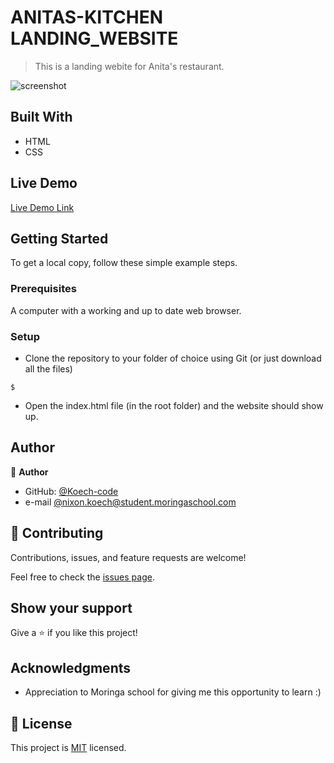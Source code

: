 

# ANITAS-KITCHEN LANDING_WEBSITE

> This is a landing webite for Anita's restaurant.

![screenshot](images/screenshoot.png)


## Built With

- HTML
- CSS
 

## Live Demo

[Live Demo Link]()


## Getting Started

To get a local copy, follow these simple example steps.

### Prerequisites

A computer with a working and up to date web browser.

### Setup

- Clone the repository to your folder of choice using Git (or just download all the files)
```
$ 

```
- Open the index.html file (in the root folder) and the website should show up.

## Author

👤 **Author**

- GitHub: [@Koech-code]()
- e-mail [@nixon.koech@student.moringaschool.com]()





## 🤝 Contributing

Contributions, issues, and feature requests are welcome!

Feel free to check the [issues page](ISSUE_TEMPLATE/feature_request.md).

## Show your support

Give a ⭐️ if you like this project!

## Acknowledgments

- Appreciation to  Moringa school for giving me this opportunity to learn :)

## 📝 License

This project is [MIT](LICENCE) licensed.
